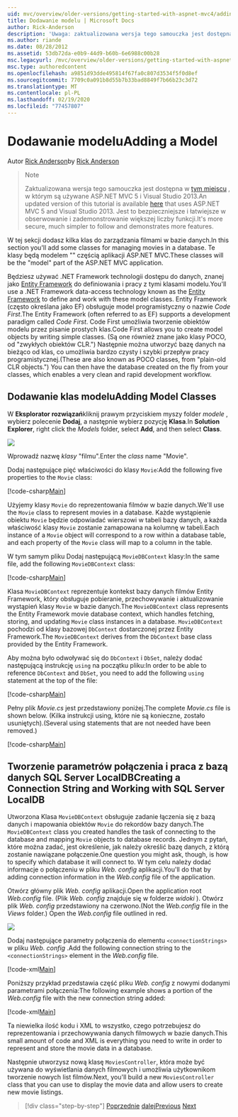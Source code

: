 ```yaml
---
uid: mvc/overview/older-versions/getting-started-with-aspnet-mvc4/adding-a-model
title: Dodawanie modelu | Microsoft Docs
author: Rick-Anderson
description: 'Uwaga: zaktualizowana wersja tego samouczka jest dostępna w tym miejscu, w którym są używane ASP.NET MVC 5 i Visual Studio 2013. Jest to bezpieczniejsze i łatwiejsze w obserwowanie...'
ms.author: riande
ms.date: 08/28/2012
ms.assetid: 53db72da-e0b9-44d9-b60b-6e6988c00b28
msc.legacyurl: /mvc/overview/older-versions/getting-started-with-aspnet-mvc4/adding-a-model
msc.type: authoredcontent
ms.openlocfilehash: a9851d93dde495814f67fa0c807d3534f5f0d8ef
ms.sourcegitcommit: 7709c0a091b8d55b7b33bad8849f7b66b23c3d72
ms.translationtype: MT
ms.contentlocale: pl-PL
ms.lasthandoff: 02/19/2020
ms.locfileid: "77457807"
---
```

# <a name="adding-a-model"></a><span data-ttu-id="7f9dd-104">Dodawanie modelu</span><span class="sxs-lookup"><span data-stu-id="7f9dd-104">Adding a Model</span></span>

<span data-ttu-id="7f9dd-105">Autor [Rick Anderson](https://twitter.com/RickAndMSFT)</span><span class="sxs-lookup"><span data-stu-id="7f9dd-105">by [Rick Anderson](https://twitter.com/RickAndMSFT)</span></span>

> > [!NOTE]
> > <span data-ttu-id="7f9dd-106">Zaktualizowana wersja tego samouczka jest dostępna w [tym miejscu](../../getting-started/introduction/getting-started.md) , w którym są używane ASP.NET MVC 5 i Visual Studio 2013.</span><span class="sxs-lookup"><span data-stu-id="7f9dd-106">An updated version of this tutorial is available [here](../../getting-started/introduction/getting-started.md) that uses ASP.NET MVC 5 and Visual Studio 2013.</span></span> <span data-ttu-id="7f9dd-107">Jest to bezpieczniejsze i łatwiejsze w obserwowanie i zademonstrowanie większej liczby funkcji.</span><span class="sxs-lookup"><span data-stu-id="7f9dd-107">It's more secure, much simpler to follow and demonstrates more features.</span></span>

<span data-ttu-id="7f9dd-108">W tej sekcji dodasz kilka klas do zarządzania filmami w bazie danych.</span><span class="sxs-lookup"><span data-stu-id="7f9dd-108">In this section you'll add some classes for managing movies in a database.</span></span> <span data-ttu-id="7f9dd-109">Te klasy będą modelem &quot;&quot; częścią aplikacji ASP.NET MVC.</span><span class="sxs-lookup"><span data-stu-id="7f9dd-109">These classes will be the &quot;model&quot; part of the ASP.NET MVC application.</span></span>

<span data-ttu-id="7f9dd-110">Będziesz używać .NET Framework technologii dostępu do danych, znanej jako [Entity Framework](https://msdn.microsoft.com/library/bb399572(VS.110).aspx) do definiowania i pracy z tymi klasami modelu.</span><span class="sxs-lookup"><span data-stu-id="7f9dd-110">You'll use a .NET Framework data-access technology known as the [Entity Framework](https://msdn.microsoft.com/library/bb399572(VS.110).aspx) to define and work with these model classes.</span></span> <span data-ttu-id="7f9dd-111">Entity Framework (często określana jako EF) obsługuje model programistyczny o nazwie *Code First*.</span><span class="sxs-lookup"><span data-stu-id="7f9dd-111">The Entity Framework (often referred to as EF) supports a development paradigm called *Code First*.</span></span> <span data-ttu-id="7f9dd-112">Code First umożliwia tworzenie obiektów modelu przez pisanie prostych klas.</span><span class="sxs-lookup"><span data-stu-id="7f9dd-112">Code First allows you to create model objects by writing simple classes.</span></span> <span data-ttu-id="7f9dd-113">(Są one również znane jako klasy POCO, od &quot;zwykłych obiektów CLR.&quot;) Następnie można utworzyć bazę danych na bieżąco od klas, co umożliwia bardzo czysty i szybki przepływ pracy programistycznej.</span><span class="sxs-lookup"><span data-stu-id="7f9dd-113">(These are also known as POCO classes, from &quot;plain-old CLR objects.&quot;) You can then have the database created on the fly from your classes, which enables a very clean and rapid development workflow.</span></span>

## <a name="adding-model-classes"></a><span data-ttu-id="7f9dd-114">Dodawanie klas modelu</span><span class="sxs-lookup"><span data-stu-id="7f9dd-114">Adding Model Classes</span></span>

<span data-ttu-id="7f9dd-115">W **Eksplorator rozwiązań**kliknij prawym przyciskiem myszy folder *modele* , wybierz polecenie **Dodaj**, a następnie wybierz pozycję **Klasa**.</span><span class="sxs-lookup"><span data-stu-id="7f9dd-115">In **Solution Explorer**, right click the *Models* folder, select **Add**, and then select **Class**.</span></span>

![](adding-a-model/_static/image1.png)

<span data-ttu-id="7f9dd-116">Wprowadź nazwę *klasy* &quot;filmu&quot;.</span><span class="sxs-lookup"><span data-stu-id="7f9dd-116">Enter the *class* name &quot;Movie&quot;.</span></span>

<span data-ttu-id="7f9dd-117">Dodaj następujące pięć właściwości do klasy `Movie`:</span><span class="sxs-lookup"><span data-stu-id="7f9dd-117">Add the following five properties to the `Movie` class:</span></span>

[!code-csharp[Main](adding-a-model/samples/sample1.cs)]

<span data-ttu-id="7f9dd-118">Użyjemy klasy `Movie` do reprezentowania filmów w bazie danych.</span><span class="sxs-lookup"><span data-stu-id="7f9dd-118">We'll use the `Movie` class to represent movies in a database.</span></span> <span data-ttu-id="7f9dd-119">Każde wystąpienie obiektu `Movie` będzie odpowiadać wierszowi w tabeli bazy danych, a każda właściwość klasy `Movie` zostanie zamapowana na kolumnę w tabeli.</span><span class="sxs-lookup"><span data-stu-id="7f9dd-119">Each instance of a `Movie` object will correspond to a row within a database table, and each property of the `Movie` class will map to a column in the table.</span></span>

<span data-ttu-id="7f9dd-120">W tym samym pliku Dodaj następującą `MovieDBContext` klasy:</span><span class="sxs-lookup"><span data-stu-id="7f9dd-120">In the same file, add the following `MovieDBContext` class:</span></span>

[!code-csharp[Main](adding-a-model/samples/sample2.cs)]

<span data-ttu-id="7f9dd-121">Klasa `MovieDBContext` reprezentuje kontekst bazy danych filmów Entity Framework, który obsługuje pobieranie, przechowywanie i aktualizowanie wystąpień klasy `Movie` w bazie danych.</span><span class="sxs-lookup"><span data-stu-id="7f9dd-121">The `MovieDBContext` class represents the Entity Framework movie database context, which handles fetching, storing, and updating `Movie` class instances in a database.</span></span> <span data-ttu-id="7f9dd-122">`MovieDBContext` pochodzi od klasy bazowej `DbContext` dostarczonej przez Entity Framework.</span><span class="sxs-lookup"><span data-stu-id="7f9dd-122">The `MovieDBContext` derives from the `DbContext` base class provided by the Entity Framework.</span></span>

<span data-ttu-id="7f9dd-123">Aby można było odwoływać się do `DbContext` i `DbSet`, należy dodać następującą instrukcję `using` na początku pliku:</span><span class="sxs-lookup"><span data-stu-id="7f9dd-123">In order to be able to reference `DbContext` and `DbSet`, you need to add the following `using` statement at the top of the file:</span></span>

[!code-csharp[Main](adding-a-model/samples/sample3.cs)]

<span data-ttu-id="7f9dd-124">Pełny plik *Movie.cs* jest przedstawiony poniżej.</span><span class="sxs-lookup"><span data-stu-id="7f9dd-124">The complete *Movie.cs* file is shown below.</span></span> <span data-ttu-id="7f9dd-125">(Kilka instrukcji using, które nie są konieczne, zostało usuniętych).</span><span class="sxs-lookup"><span data-stu-id="7f9dd-125">(Several using statements that are not needed have been removed.)</span></span>

[!code-csharp[Main](adding-a-model/samples/sample4.cs)]

## <a name="creating-a-connection-string-and-working-with-sql-server-localdb"></a><span data-ttu-id="7f9dd-126">Tworzenie parametrów połączenia i praca z bazą danych SQL Server LocalDB</span><span class="sxs-lookup"><span data-stu-id="7f9dd-126">Creating a Connection String and Working with SQL Server LocalDB</span></span>

<span data-ttu-id="7f9dd-127">Utworzona Klasa `MovieDBContext` obsługuje zadanie łączenia się z bazą danych i mapowania obiektów `Movie` do rekordów bazy danych.</span><span class="sxs-lookup"><span data-stu-id="7f9dd-127">The `MovieDBContext` class you created handles the task of connecting to the database and mapping `Movie` objects to database records.</span></span> <span data-ttu-id="7f9dd-128">Jednym z pytań, które można zadać, jest określenie, jak należy określić bazę danych, z którą zostanie nawiązane połączenie.</span><span class="sxs-lookup"><span data-stu-id="7f9dd-128">One question you might ask, though, is how to specify which database it will connect to.</span></span> <span data-ttu-id="7f9dd-129">W tym celu należy dodać informacje o połączeniu w pliku *Web. config* aplikacji.</span><span class="sxs-lookup"><span data-stu-id="7f9dd-129">You'll do that by adding connection information in the *Web.config* file of the application.</span></span>

<span data-ttu-id="7f9dd-130">Otwórz główny plik *Web. config* aplikacji.</span><span class="sxs-lookup"><span data-stu-id="7f9dd-130">Open the application root *Web.config* file.</span></span> <span data-ttu-id="7f9dd-131">(Plik *Web. config* znajduje się w folderze *widoki* ). Otwórz plik *Web. config* przedstawiony na czerwono.</span><span class="sxs-lookup"><span data-stu-id="7f9dd-131">(Not the *Web.config* file in the *Views* folder.) Open the *Web.config* file outlined in red.</span></span>

![](adding-a-model/_static/image2.png)

<span data-ttu-id="7f9dd-132">Dodaj następujące parametry połączenia do elementu `<connectionStrings>` w pliku *Web. config* .</span><span class="sxs-lookup"><span data-stu-id="7f9dd-132">Add the following connection string to the `<connectionStrings>` element in the *Web.config* file.</span></span>

[!code-xml[Main](adding-a-model/samples/sample5.xml)]

<span data-ttu-id="7f9dd-133">Poniższy przykład przedstawia część pliku *Web. config* z nowymi dodanymi parametrami połączenia:</span><span class="sxs-lookup"><span data-stu-id="7f9dd-133">The following example shows a portion of the *Web.config* file with the new connection string added:</span></span>

[!code-xml[Main](adding-a-model/samples/sample6.xml?highlight=6-9)]

<span data-ttu-id="7f9dd-134">Ta niewielka ilość kodu i XML to wszystko, czego potrzebujesz do reprezentowania i przechowywania danych filmowych w bazie danych.</span><span class="sxs-lookup"><span data-stu-id="7f9dd-134">This small amount of code and XML is everything you need to write in order to represent and store the movie data in a database.</span></span>

<span data-ttu-id="7f9dd-135">Następnie utworzysz nową klasę `MoviesController`, która może być używana do wyświetlania danych filmowych i umożliwia użytkownikom tworzenie nowych list filmów.</span><span class="sxs-lookup"><span data-stu-id="7f9dd-135">Next, you'll build a new `MoviesController` class that you can use to display the movie data and allow users to create new movie listings.</span></span>

> [!div class="step-by-step"]
> <span data-ttu-id="7f9dd-136">[Poprzednie](adding-a-view.md)
> [dalej](accessing-your-models-data-from-a-controller.md)</span><span class="sxs-lookup"><span data-stu-id="7f9dd-136">[Previous](adding-a-view.md)
[Next](accessing-your-models-data-from-a-controller.md)</span></span>
